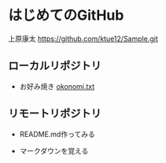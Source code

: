 # はじめてのGitHub

上原康太
https://github.com/ktue12/Sample.git

## ローカルリポジトリ

* お好み焼き [okonomi.txt](okonomi.txt)

## リモートリポジトリ

* README.md作ってみる

* マークダウンを覚える